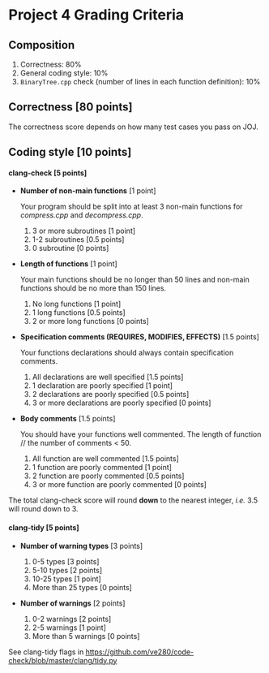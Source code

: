 # Project 4 Grading Criteria


## Composition
1. Correctness: 80%
2. General coding style: 10%
3. `BinaryTree.cpp` check (number of lines in each function definition): 10%


## Correctness [80 points]
The correctness score depends on how many test cases you pass on JOJ.


## Coding style [10 points]

#### clang-check [5 points]
* **Number of non-main functions** [1 point]

  Your program should be split into at least 3 non-main functions for *compress.cpp* and *decompress.cpp*.

  1. 3 or more subroutines [1 point]
  2. 1-2 subroutines [0.5 points]
  3. 0 subroutine [0 points]

* **Length of functions** [1 point]

  Your main functions should be no longer than 50 lines and non-main functions should be no more than 150 lines.

  1. No long functions [1 point]
  2. 1 long functions [0.5 points]
  3. 2 or more long functions [0 points]

* **Specification comments (REQUIRES, MODIFIES, EFFECTS)** [1.5 points]

  Your functions declarations should always contain specification comments.

  1. All declarations are well specified [1.5 points]
  2. 1 declaration are poorly specified [1 point]
  3. 2 declarations are poorly specified [0.5 points]
  4. 3 or more declarations are poorly specified [0 points]

* **Body comments** [1.5 points]

  You should have your functions well commented. The length of function // the number of comments < 50.

  1. All function are well commented [1.5 points]
  2. 1 function are poorly commented [1 point]
  3. 2 function are poorly commented [0.5 points]
  4. 3 or more function are poorly commented [0 points]

The total clang-check score will round **down** to the nearest integer, *i.e.* 3.5 will round down to 3.

#### clang-tidy [5 points]
* **Number of warning types** [3 points]
  1. 0-5 types [3 points]
  2. 5-10 types [2 points]
  3. 10-25 types [1 point]
  4. More than 25 types [0 points]

* **Number of warnings** [2 points]
  1. 0-2 warnings [2 points]
  2. 2-5 warnings [1 point]
  3. More than 5 warnings [0 points]

See clang-tidy flags in https://github.com/ve280/code-check/blob/master/clang/tidy.py
